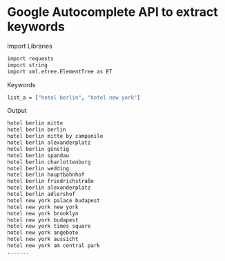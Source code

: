 # Google Autocomplete API to extract keywords

Import Libraries

```bash
import requests
import string
import xml.etree.ElementTree as ET
```

Keywords 

```bash
list_a = ["hotel berlin", "hotel new york"]
```

Output
```bash
hotel berlin mitte
hotel berlin berlin
hotel berlin mitte by campanile
hotel berlin alexanderplatz
hotel berlin günstig
hotel berlin spandau
hotel berlin charlottenburg
hotel berlin wedding
hotel berlin hauptbahnhof
hotel berlin friedrichstraße
hotel berlin alexanderplatz
hotel berlin adlershof
hotel new york palace budapest
hotel new york new york
hotel new york brooklyn
hotel new york budapest
hotel new york times square
hotel new york angebote
hotel new york aussicht
hotel new york am central park
.......
